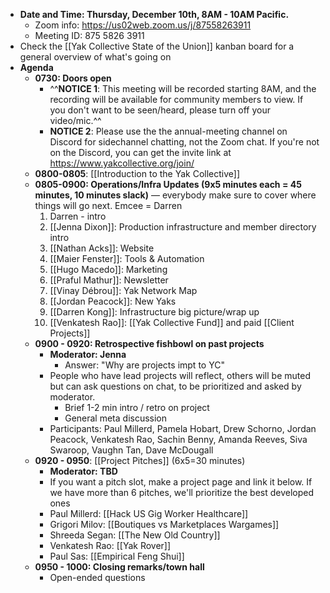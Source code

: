 - **Date and Time: Thursday, December 10th, 8AM - 10AM Pacific.**
    - Zoom info: https://us02web.zoom.us/j/87558263911
    - Meeting ID: 875 5826 3911
- Check the [[Yak Collective State of the Union]] kanban board for a general overview of what's going on
- **Agenda**
    - **0730: Doors open**
        - ^^**NOTICE 1**: This meeting will be recorded starting 8AM, and the recording will be available for community members to view. If you don't want to be seen/heard, please turn off your video/mic.^^
        - **NOTICE 2**: Please use the the annual-meeting channel on Discord for sidechannel chatting, not the Zoom chat. If you're not on the Discord, you can get the invite link at https://www.yakcollective.org/join/
    - **0800-0805**: [[Introduction to the Yak Collective]]
    - **0805-0900: Operations/Infra Updates (9x5 minutes each = 45 minutes, 10 minutes slack)** — everybody make sure to cover where things will go next. Emcee = Darren 
        1. Darren - intro 
        2. [[Jenna Dixon]]: Production infrastructure and member directory intro
        3. [[Nathan Acks]]: Website
        4. [[Maier Fenster]]: Tools & Automation
        5. [[Hugo Macedo]]: Marketing
        6. [[Praful Mathur]]: Newsletter
        7. [[Vinay Débrou]]: Yak Network Map
        8. [[Jordan Peacock]]: New Yaks
        9. [[Darren Kong]]: Infrastructure big picture/wrap up
        10. [[Venkatesh Rao]]:  [[Yak Collective Fund]] and paid [[Client Projects]]
    - **0900 - 0920: Retrospective fishbowl on past projects**
        - **Moderator: Jenna**
            - Answer: "Why are projects impt to YC"
        - People who have lead projects will reflect, others will be muted but can ask questions on chat, to be prioritized and asked by moderator.
            - Brief 1-2 min intro / retro on project
            - General meta discussion
        - Participants: Paul Millerd, Pamela Hobart, Drew Schorno, Jordan Peacock, Venkatesh Rao, Sachin Benny, Amanda Reeves, Siva Swaroop, Vaughn Tan, Dave McDougall
    - **0920 - 0950**: [[Project Pitches]] (6x5=30 minutes)
        - **Moderator: TBD**
        - If you want a pitch slot, make a project page and link it below. If we have more than 6 pitches, we'll prioritize the best developed ones
        - Paul Millerd: [[Hack US Gig Worker Healthcare]]
        - Grigori Milov: [[Boutiques vs Marketplaces Wargames]]
        - Shreeda Segan: [[The New Old Country]]
        - Venkatesh Rao: [[Yak Rover]]
        - Paul Sas: [[Empirical Feng Shui]]
    - **0950 - 1000: Closing remarks/town hall**
        - Open-ended questions
